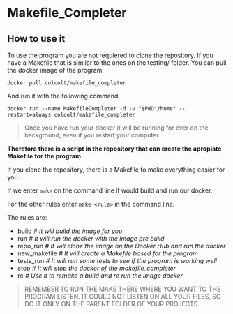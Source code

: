 # Makefile_Completer

## How to use it

To use the program you are not requiered to clone the repository. If you have a Makefile that is similar to the ones on the testing/ folder. You can pull the docker image of the program:

`docker pull colcolt/makefile_completer`

And run it with the following command:

`docker run --name MakefileCompleter -d -v "$PWD:/home" --restart=always colcolt/makefile_completer`

> Once you have run your docker it will be running for ever on the background, even if you restart your computer.

**Therefore there is a script in the repository that can create the apropiate Makefile for the program**

If you clone the repository, there is a Makefile to make everything easier for you.

If we enter `make` on the command line it would build and run our docker.

For the other rules enter `make <rule>` in the command line.

The rules are:
- build *# It will build the image for you*
- run *# It will run the docker with the image pre build*
- repo_run *# It will clone the image on the Docker Hub and run the docker*
- new_makefile *# It will create a Makefile based for the program*
- tests_run *# It will run some tests to see if the program is working well*
- stop *# It will stop the docker of the makefile_completer*
- re *# Use it to remake a build and re run the image docker*

> REMEMBER TO RUN THE MAKE THERE WHERE YOU WANT TO THE PROGRAM LISTEN. IT COULD NOT LISTEN ON ALL YOUR FILES, SO DO IT ONLY ON THE PARENT FOLDER OF YOUR PROJECTS.
